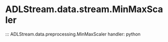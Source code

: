 # ADLStream.data.stream.MinMaxScaler

::: ADLStream.data.preprocessing.MinMaxScaler
    handler: python